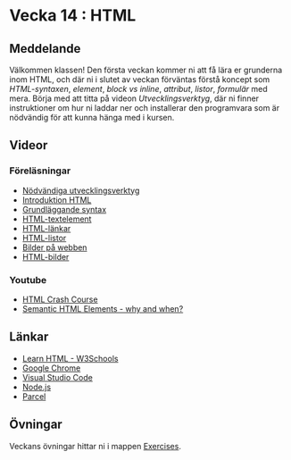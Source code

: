 # Vecka 14 : HTML

## Meddelande
Välkommen klassen!
Den första veckan kommer ni att få lära er grunderna inom HTML, och där ni i slutet av veckan förväntas förstå koncept som *HTML-syntaxen*, *element*, *block vs inline*, *attribut*, *listor*, *formulär* med mera. Börja med att titta på videon *Utvecklingsverktyg*, där ni finner instruktioner om hur ni laddar ner och installerar den programvara som är nödvändig för att kunna hänga med i kursen.

## Videor

### Föreläsningar
* [Nödvändiga utvecklingsverktyg](https://vimeo.com/919576608/3deff437d5?share=copy)
* [Introduktion HTML](https://vimeo.com/919576758/d11333472f?share=copy)
* [Grundläggande syntax](https://vimeo.com/927098417/97c4e66e2d?share=copy)
* [HTML-textelement](https://vimeo.com/919578577/21183087a5?share=copy)
* [HTML-länkar](https://vimeo.com/927098622/c833e56eb5?share=copy)
* [HTML-listor](https://vimeo.com/919576969/9e7b6fbf21?share=copy)
* [Bilder på webben](https://vimeo.com/927098538/bb5b33471f?share=copy)
* [HTML-bilder](https://vimeo.com/927098102/d7efd632fe?share=copy)

### Youtube
* [HTML Crash Course](https://www.youtube.com/watch?v=qz0aGYrrlhU)
* [Semantic HTML Elements - why and when?](https://www.youtube.com/watch?v=bOUhq46fd5g)

## Länkar
* [Learn HTML - W3Schools](https://www.w3schools.com/html/)
* [Google Chrome](https://www.google.com/chrome/?brand=CHBD&brand=FKPE&ds_kid=43700070906486397&gad_source=1&gclid=Cj0KCQjwqpSwBhClARIsADlZ_Tk163EO_Bxf86j5vDDIpy7uT9J-cRYUqB6Tj39JB2Zy2ruNV9sxLGMaAgTzEALw_wcB&gclsrc=aw.ds)
* [Visual Studio Code](https://code.visualstudio.com/download)
* [Node.js](https://nodejs.org/en)
* [Parcel](https://parceljs.org/)

## Övningar
Veckans övningar hittar ni i mappen [Exercises](https://github.com/MU23FRONTEND/vecka14_html/tree/main/Exercises).